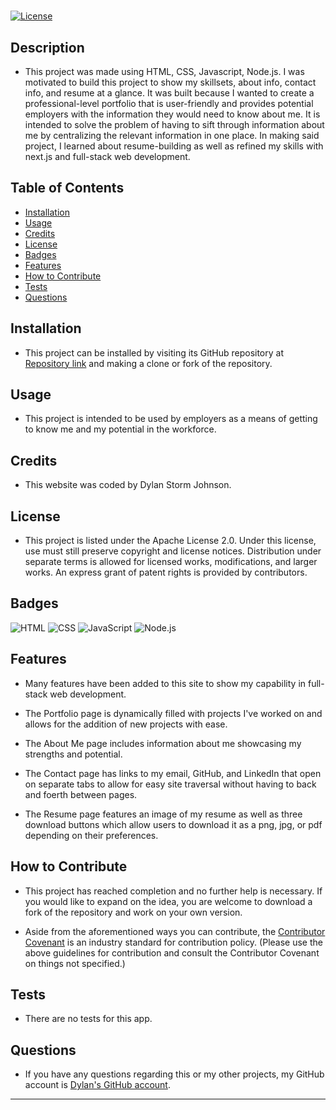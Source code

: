 # <My-Portfolio>

[![License](https://img.shields.io/badge/License-Apache_2.0-blue.svg)](https://opensource.org/licenses/Apache-2.0)

## Description

- This project was made using HTML, CSS, Javascript, Node.js. I was motivated to build this project to show my skillsets, about info, contact info, and resume at a glance. It was built because I wanted to create a professional-level portfolio that is user-friendly and provides potential employers with the information they would need to know about me. It is intended to solve the problem of having to sift through information about me by centralizing the relevant information in one place. In making said project, I learned about resume-building as well as refined my skills with next.js and full-stack web development.

## Table of Contents

- [Installation](#installation)
- [Usage](#usage)
- [Credits](#credits)
- [License](#license)
- [Badges](#badges)
- [Features](#features)
- [How to Contribute](#how-to-contribute)
- [Tests](#tests)
- [Questions](#questions)

## Installation

- This project can be installed by visiting its GitHub repository at [Repository link](https://github.com/dylanstormjohnson/My-Portfolio) and making a clone or fork of the repository.

## Usage

- This project is intended to be used by employers as a means of getting to know me and my potential in the workforce.

## Credits

- This website was coded by Dylan Storm Johnson.

## License

- This project is listed under the Apache License 2.0. Under this license, use must still preserve copyright and license notices. Distribution under separate terms is allowed for licensed works, modifications, and larger works. An express grant of patent rights is provided by contributors.

## Badges

![HTML](https://img.shields.io/badge/-HTML5-black?style=flat-square&logo=html5) ![CSS](https://img.shields.io/badge/-CSS3-black?style=flat-square&logo=css3) ![JavaScript](https://img.shields.io/badge/-JavaScript-black?style=flat-square&logo=javascript) ![Node.js](https://img.shields.io/badge/-Node.js-black?style=flat-square&logo=node.js)

## Features

- Many features have been added to this site to show my capability in full-stack web development.

- The Portfolio page is dynamically filled with projects I've worked on and allows for the addition of new projects with ease.

- The About Me page includes information about me showcasing my strengths and potential.

- The Contact page has links to my email, GitHub, and LinkedIn that open on separate tabs to allow for easy site traversal without having to back and foerth between pages.

- The Resume page features an image of my resume as well as three download buttons which allow users to download it as a png, jpg, or pdf depending on their preferences.

## How to Contribute

- This project has reached completion and no further help is necessary. If you would like to expand on the idea, you are welcome to download a fork of the repository and work on your own version.

- Aside from the aforementioned ways you can contribute, the [Contributor Covenant](https://www.contributor-covenant.org/) is an industry standard for contribution policy. (Please use the above guidelines for contribution and consult the Contributor Covenant on things not specified.)

## Tests

- There are no tests for this app.

## Questions

- If you have any questions regarding this or my other projects, my GitHub account is [Dylan's GitHub account](https://github.com/dylanstormjohnson).

---